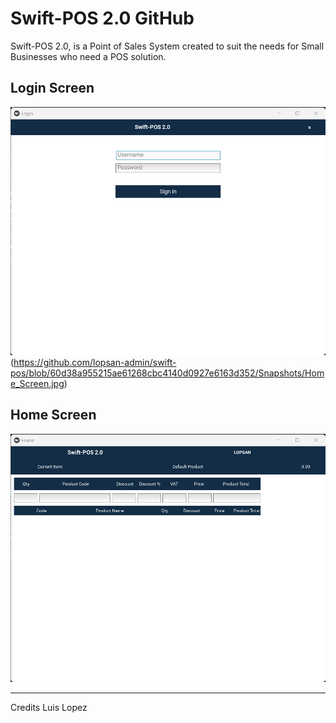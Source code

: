 # Swift-POS 2.0 GitHub

Swift-POS 2.0, is a Point of Sales System created to suit the needs for Small Businesses who need a POS solution. 

## Login Screen
![Login Screen](Snapshots\Login_Screen.jpg)(https://github.com/lopsan-admin/swift-pos/blob/60d38a955215ae61268cbc4140d0927e6163d352/Snapshots/Home_Screen.jpg)

## Home Screen
![Home Screen](Snapshots\Home_Screen.jpg)

---

Credits Luis Lopez
